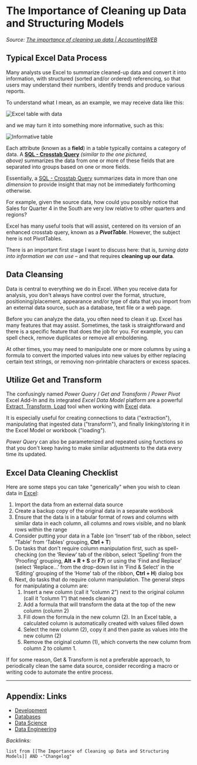 # The Importance of Cleaning up Data and Structuring Models

*Source: [The importance of cleaning up data | AccountingWEB](https://www.accountingweb.co.uk/tech/excel/the-importance-of-cleaning-up-data)*

## Typical Excel Data Process

Many analysts use Excel to summarize cleaned-up data and convert it into information, with structured (sorted and/or ordered) referencing, so that users may understand their numbers, identify trends and produce various reports.

To understand what I mean, as an example, we may receive data like this:

![Excel table with data](https://www.accountingweb.co.uk/sites/default/files/styles/content_full_width/public/1_75.png?itok=WoVAkAmt)

and we may turn it into something more informative, such as this:

![Informative table](https://www.accountingweb.co.uk/sites/default/files/styles/content_full_width/public/2_65.png?itok=XBD8ox5i)

Each attribute (known as a **field**) in a table typically contains a category of data. A **[SQL - Crosstab Query](../2-Areas/Code/SQL/SQL%20-%20Crosstab%20Query.md)** *(similar to the one pictured, above)* summarizes the data from one or more of these fields that are separated into groups based on one or more fields.

Essentially, a [SQL - Crosstab Query](../2-Areas/Code/SQL/SQL%20-%20Crosstab%20Query.md) summarizes data in more than one *dimension* to provide insight that may not be immediately forthcoming otherwise. 

For example, given the source data, how could you possibly notice that Sales for Quarter 4 in the South are very low relative to other quarters and regions?

Excel has many useful tools that will assist, centered on its version of an enhanced crosstab query, known as a ***PivotTable***. However, the subject here is not PivotTables.

There is an important first stage I want to discuss here: that is, *turning data into information we can use* – and that requires **cleaning up our data**.

## Data Cleansing

Data is central to everything we do in Excel. When you receive data for analysis, you don't always have control over the format, structure, positioning/placement, appearance and/or type of data that you import from an external data source, such as a database, text file or a web page.

Before you can analyze the data, you often need to clean it up. Excel has many features that may assist. Sometimes, the task is straightforward and there is a specific feature that does the job for you. For example, you can spell check, remove duplicates or remove all emboldening.

At other times, you may need to manipulate one or more columns by using a formula to convert the imported values into new values by either replacing certain text strings, or removing non-printable characters or excess spaces.

## Utilize Get and Transform

The confusingly named *Power Query* / *Get and Transform* / *Power Pivot* Excel Add-In and its integrated *Excel Data Model* platform are a powerful [Extract, Transform, Load](ETL.md) tool when working with [Excel](../2-Areas/Code/Excel/Excel.md) data.

It is especially useful for creating connections to data ("extraction"), manipulating that ingested data ("transform"), and finally linking/storing it in the Excel Model or workbook ("loading").

*Power Query* can also be parameterized and repeated using functions so that you don't keep having to make similar adjustments to the data every time its updated.

## Excel Data Cleaning Checklist

Here are some steps you can take "generically" when you wish to clean data in [Excel](../2-Areas/Code/Excel/Excel.md):

1. Import the data from an external data source
1. Create a backup copy of the original data in a separate workbook
1. Ensure that the data is in a tabular format of rows and columns with similar data in each column, all columns and rows visible, and no blank rows within the range
1. Consider putting your data in a Table (on ‘Insert’ tab of the ribbon, select “Table’ from ‘Tables’ grouping, **Ctrl + T**)
1. Do tasks that don't require column manipulation first, such as spell-checking (on the ‘Review’ tab of the ribbon, select ‘Spelling’ from the ‘Proofing’ grouping, **Alt + R + S** or **F7**) or using the ‘Find and Replace’ (select ‘Replace…’ from the drop-down list in ‘Find & Select’ in the ‘Editing’ grouping of the ‘Home’ tab of the ribbon, **Ctrl + H**) dialog box
1. Next, do tasks that do require column manipulation. The general steps for manipulating a column are:
   1. Insert a new column (call it “column 2”) next to the original column (call it “column 1”) that needs cleaning
   1. Add a formula that will transform the data at the top of the new column (column 2)
   1. Fill down the formula in the new column (2). In an Excel table, a calculated column is automatically created with values filled down
   1. Select the new column (2), copy it and then paste as values into the new column (2)
   1. Remove the original column (1), which converts the new column from column 2 to column 1.

If for some reason, Get & Transform is not a preferable approach, to periodically clean the same data source, consider recording a macro or writing code to automate the entire process.

---

## Appendix: Links

* [Development](../2-Areas/MOCs/Development.md)
* [Databases](../2-Areas/MOCs/Databases.md)
* [Data Science](../2-Areas/MOCs/Data%20Science.md)
* [Data Engineering](../2-Areas/MOCs/Data%20Engineering.md)

*Backlinks:*

````dataview
list from [[The Importance of Cleaning up Data and Structuring Models]] AND -"Changelog"
````
